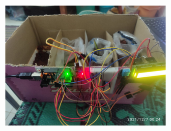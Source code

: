 <img src="https://github.com/Ashishkumarpanda/AgroBot/blob/main/854f4192-c87a-4237-9125-f236c68e0822.jpg"></img>
